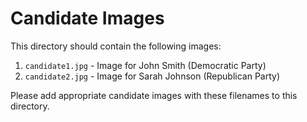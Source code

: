 # Candidate Images

This directory should contain the following images:

1. `candidate1.jpg` - Image for John Smith (Democratic Party)
2. `candidate2.jpg` - Image for Sarah Johnson (Republican Party)


Please add appropriate candidate images with these filenames to this directory. 